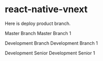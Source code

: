# react-native-vnext

Here is deploy product branch.


Master Branch
Master Branch 1

Development Branch
Development Branch 1

Development Senior
Development Senior 1